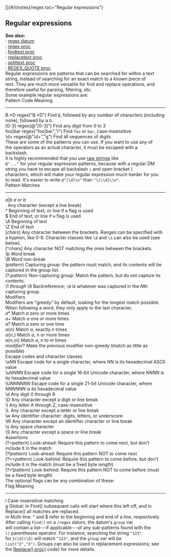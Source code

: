 []{#/{notes}/regex toc="Regular expressions"}    
## Regular expressions    
**See also:**    
:   [regex datum](/ref/regex)    
:   [regex proc](/ref/proc/regex)    
:   [findtext proc](/ref/proc/findtext)    
:   [replacetext proc](/ref/proc/replacetext)    
:   [splittext proc](/ref/proc/splittext)    
:   [REGEX_QUOTE proc](/ref/proc/REGEX_QUOTE)    
Regular expressions are patterns that can be searched for within a text    
string, instead of searching for an exact match to a known piece of    
text. They are much more versatile for find and replace operations, and    
therefore useful for parsing, filtering, etc.    
Some example regular expressions are:    
  Pattern    Code                        Meaning    
  ---------- --------------------------- -------------------------------------------------------------------------------------    
  B.\*D      regex(\"B.\*D\")            Find `B`, followed by any number of characters (including none), followed by a `D`.    
  \[0-3\]    regex(@\"\[0-3\]\")         Find any digit from 0 to 3    
  foo\|bar   regex(\"foo\|bar\",\"i\")   Find `foo` or `bar`, case-insensitive    
  \\d+       regex(@\"\\d+\",\"g\")      Find all sequences of digits    
These are some of the patterns you can use. If you want to use any of    
the operators as an actual character, it must be escaped with a    
backslash.    
It is highly recommended that you use [raw strings](/ref/DM/text) like    
`@"..."` for your regular expression patterns, because with a regular DM    
string you have to escape all backslash `\` and open bracket `[`    
characters, which will make your regular expression much harder for you    
to read. It\'s easier to write `@"[\d]\n"` than `"\[\\d]\\n"`.    
  Pattern                                                                                                                                      Matches    
  -------------------------------------------------------------------------------------------------------------------------------------------- ---------------------------------------------------------------------------------------------------------------------------------------------------------    
  *a*\|*b*                                                                                                                                     *a* or *b*    
  .                                                                                                                                            Any character (except a line break)    
  \^                                                                                                                                           Beginning of text; or line if `m` flag is used    
  \$                                                                                                                                           End of text; or line if `m` flag is used    
  \\A                                                                                                                                          Beginning of text    
  \\Z                                                                                                                                          End of text    
  \[*chars*\]                                                                                                                                  Any character between the brackets. Ranges can be specified with a hyphen, like 0-9. Character classes like `\d` and `\s` can also be used (see below).    
  \[\^*chars*\]                                                                                                                                Any character NOT matching the ones between the brackets.    
  \\b                                                                                                                                          Word break    
  \\B                                                                                                                                          Word non-break    
  (*pattern*)                                                                                                                                  Capturing group: the pattern must match, and its contents will be captured in the group list.    
  (?:*pattern*)                                                                                                                                Non-capturing group: Match the pattern, but do not capture its contents.    
  \\1 *through* \\9                                                                                                                            Backreference; `\`*`N`* is whatever was captured in the *N*th capturing group.    
  Modifiers                                                                                                                                        
  Modifiers are \"greedy\" by default, looking for the longest match possible. When following a word, they only apply to the last character.       
  *a*\*                                                                                                                                        Match *a* zero or more times    
  *a*+                                                                                                                                         Match *a* one or more times    
  *a*?                                                                                                                                         Match *a* zero or one time    
  *a*{*n*}                                                                                                                                     Match *a*, exactly *n* times    
  *a*{*n*,}                                                                                                                                    Match *a*, *n* or more times    
  *a*{*n*,*m*}                                                                                                                                 Match *a*, *n* to *m* times    
  *modifier*?                                                                                                                                  Make the previous modifier non-greedy (match as little as possible)    
  Escape codes and character classes                                                                                                               
  \\x*NN*                                                                                                                                      Escape code for a single character, where *NN* is its hexadecimal ASCII value    
  \\u*NNNN*                                                                                                                                    Escape code for a single 16-bit Unicode character, where *NNNN* is its hexadecimal value    
  \\U*NNNNNN*                                                                                                                                  Escape code for a single 21-bit Unicode character, where *NNNNNN* is its hexadecimal value    
  \\d                                                                                                                                          Any digit 0 through 9    
  \\D                                                                                                                                          Any character except a digit or line break    
  \\l                                                                                                                                          Any letter A through Z, case-insensitive    
  \\L                                                                                                                                          Any character except a letter or line break    
  \\w                                                                                                                                          Any identifier character: digits, letters, or underscore    
  \\W                                                                                                                                          Any character except an identifier character or line break    
  \\s                                                                                                                                          Any space character    
  \\S                                                                                                                                          Any character except a space or line break    
  Assertions                                                                                                                                       
  (?=*pattern*)                                                                                                                                Look-ahead: Require this pattern to come next, but don\'t include it in the match    
  (?!*pattern*)                                                                                                                                Look-ahead: Require this pattern NOT to come next    
  (?\<=*pattern*)                                                                                                                              Look-behind: Require this pattern to come before, but don\'t include it in the match (must be a fixed byte length)    
  (?\<!*pattern*)                                                                                                                              Look-behind: Require this pattern NOT to come before (must be a fixed byte length)    
The optional flags can be any combination of these:    
  Flag   Meaning    
  ------ ---------------------------------------------------------------------------------------------------------------    
  i      Case-insensitive matching    
  g      Global: In Find() subsequent calls will start where this left off, and in Replace() all matches are replaced.    
  m      Multi-line: \^ and \$ refer to the beginning and end of a line, respectively.    
After calling `Find()` on a `/regex` datum, the datum\'s `group` var    
will contain a list---if applicable---of any sub-patterns found with the    
`()` parentheses operator. For instance, searching the string `"123"`    
for `1(\d)(\d)` will match `"123"`, and the `group` var will be    
`list("2","3")`. Groups can also be used in replacement expressions; see    
the [Replace() proc](/ref/regex/proc/Replace){.code} for more details.  